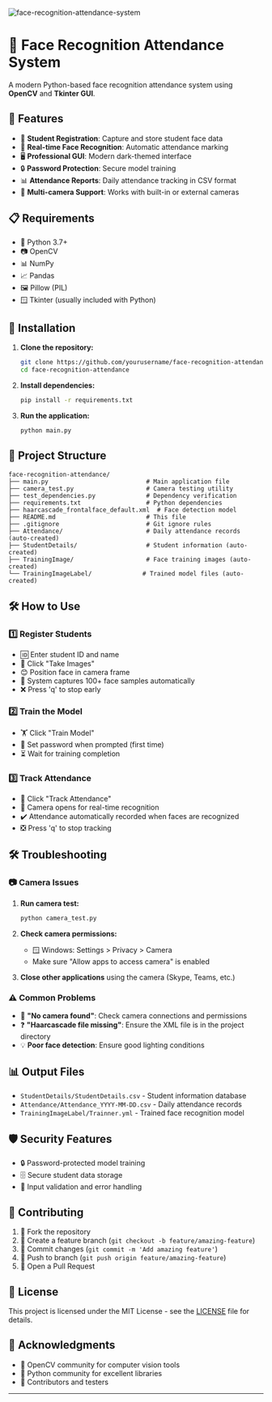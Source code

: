 ![face-recognition-attendance-system](https://socialify.git.ci/harivarshney/face-recognition-attendance-system/image?font=Source+Code+Pro&language=1&name=1&owner=1&pattern=Brick+Wall&stargazers=1&theme=Dark)

# 🎥 Face Recognition Attendance System

A modern Python-based face recognition attendance system using **OpenCV** and **Tkinter GUI**.

## 🎯 Features

- 📝 **Student Registration**: Capture and store student face data
- 🤖 **Real-time Face Recognition**: Automatic attendance marking
- 🖥️ **Professional GUI**: Modern dark-themed interface
- 🔒 **Password Protection**: Secure model training
- 📊 **Attendance Reports**: Daily attendance tracking in CSV format
- 🎥 **Multi-camera Support**: Works with built-in or external cameras

## 📋 Requirements

- 🐍 Python 3.7+
- 📷 OpenCV
- 📊 NumPy
- 📈 Pandas
- 🖼️ Pillow (PIL)
- 🪟 Tkinter (usually included with Python)

## 🚀 Installation

1. **Clone the repository:**
   ```bash
   git clone https://github.com/yourusername/face-recognition-attendance.git
   cd face-recognition-attendance
   ```

2. **Install dependencies:**
   ```bash
   pip install -r requirements.txt
   ```

3. **Run the application:**
   ```bash
   python main.py
   ```

## 📁 Project Structure

```
face-recognition-attendance/
├── main.py                           # Main application file
├── camera_test.py                    # Camera testing utility
├── test_dependencies.py              # Dependency verification
├── requirements.txt                  # Python dependencies
├── haarcascade_frontalface_default.xml  # Face detection model
├── README.md                         # This file
├── .gitignore                        # Git ignore rules
├── Attendance/                       # Daily attendance records (auto-created)
├── StudentDetails/                   # Student information (auto-created)
├── TrainingImage/                    # Face training images (auto-created)
└── TrainingImageLabel/              # Trained model files (auto-created)
```

## 🛠️ How to Use

### 1️⃣ Register Students
- 🆔 Enter student ID and name
- 📸 Click "Take Images"
- 😊 Position face in camera frame
- 🤳 System captures 100+ face samples automatically
- ❌ Press 'q' to stop early

### 2️⃣ Train the Model
- 🏋️ Click "Train Model"
- 🔑 Set password when prompted (first time)
- ⏳ Wait for training completion

### 3️⃣ Track Attendance
- 📅 Click "Track Attendance" 
- 🎦 Camera opens for real-time recognition
- ✔️ Attendance automatically recorded when faces are recognized
- ❎ Press 'q' to stop tracking

## 🛠️ Troubleshooting

### 📷 Camera Issues
1. **Run camera test:**
   ```bash
   python camera_test.py
   ```

2. **Check camera permissions:**
   - 🪟 Windows: Settings > Privacy > Camera
   - Make sure "Allow apps to access camera" is enabled

3. **Close other applications** using the camera (Skype, Teams, etc.)

### ⚠️ Common Problems
- 🚫 **"No camera found"**: Check camera connections and permissions
- ❓ **"Haarcascade file missing"**: Ensure the XML file is in the project directory
- 💡 **Poor face detection**: Ensure good lighting conditions

## 📊 Output Files

- `StudentDetails/StudentDetails.csv` - Student information database
- `Attendance/Attendance_YYYY-MM-DD.csv` - Daily attendance records
- `TrainingImageLabel/Trainner.yml` - Trained face recognition model

## 🛡️ Security Features

- 🔒 Password-protected model training
- 🗄️ Secure student data storage
- 🧐 Input validation and error handling

## 🤝 Contributing

1. 🍴 Fork the repository
2. 🌱 Create a feature branch (`git checkout -b feature/amazing-feature`)
3. 💾 Commit changes (`git commit -m 'Add amazing feature'`)
4. 🚀 Push to branch (`git push origin feature/amazing-feature`)
5. 📨 Open a Pull Request

## 📝 License

This project is licensed under the MIT License - see the [LICENSE](LICENSE) file for details.

## 🙏 Acknowledgments

- 🙌 OpenCV community for computer vision tools
- 🐍 Python community for excellent libraries
- 🤗 Contributors and testers

---
